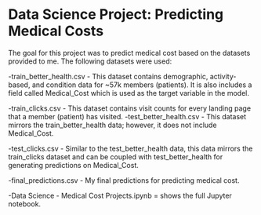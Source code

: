 # Data Science Project: Predicting Medical Costs

The goal for this project was to predict medical cost based on the datasets provided to me. The following datasets were used:

-train_better_health.csv - This dataset contains demographic, activity-based, and condition data for ~57k members (patients). It is also includes a field called Medical_Cost which is used as the target variable in the model.

-train_clicks.csv - This dataset contains visit counts for every landing page that a member (patient) has visited.
-test_better_health.csv - This dataset mirrors the train_better_health data; however, it does not include Medical_Cost.

-test_clicks.csv - Similar to the test_better_health data, this data mirrors the train_clicks dataset and can be coupled with test_better_health for generating predictions on Medical_Cost.

-final_predictions.csv - My final predictions for predicting medical cost.

-Data Science - Medical Cost Projects.ipynb = shows the full Jupyter notebook.
